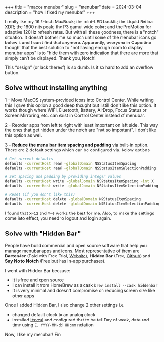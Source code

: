 +++
title = "macos menubar"
slug = "menubar"
date = 2024-03-04
description = "how I fixed my menubar"
+++

I really like my 16.2-inch MacBook; the mini-LED backlit; the Liquid Retina XDR;
the 1600 nits peak; the P3 gamut wide color; and the ProMotion for adaptive
120Hz refresh rates. But with all these goodness, there is a "notch" situation.
It doesn't bother me so much until some of the menubar icons go below it and I
can't find that anymore. Apparently, everyone in Cupertino thought that the best
solution to "not having enough room to display menubar apps" is to "hide them
with zero indication that there are more that simply can’t be displayed. Thank
you, Notch!

This “design” (or lack thereof) is so dumb. Is it so hard to add an overflow
button.

## Solve without installing anything

1 - Move MacOS system-provided icons into Control Center. While writing this I
gave this option a good deep thought but I still don't like this option. It
works though where WiFi, Bluetooth, Battery, AirDrop, Focus Status or Screen
Mirroring, etc. can exist in Control Center instead of menubar.

2 - Reorder apps from left to right with least important on left side. This way
the ones that get hidden under the notch are "not so important". I don't like
this option as well.

3 - **Reduce the menu bar item spacing and padding** via built-in option. There
are 2 default settings which can be configured via. below options
```bash
# Get current defaults
defaults -currentHost read -globalDomain NSStatusItemSpacing
defaults -currentHost read -globalDomain NSStatusItemSelectionPadding

# Set spacing and padding by providing integer values
defaults -currentHost write -globalDomain NSStatusItemSpacing -int X
defaults -currentHost write -globalDomain NSStatusItemSelectionPadding -int Y

# Reset (if you don't like this)
defaults -currentHost delete -globalDomain NSStatusItemSpacing
defaults -currentHost delete -globalDomain NSStatusItemSelectionPadding
```

I found that `X=12` and `Y=6` works the best for me. Also, to make the settings
come into effect, you need to logout and login again.

## Solve with "Hidden Bar"

People have build commercial and open source software that help you manage
menubar apps and icons. Most representative of them are **Bartender** (Paid with 
Free Trial, [Website](https://www.macbartender.com/)), **Hidden Bar** (Free, 
[Github](https://github.com/dwarvesf/hidden)) and **Say No to Notch** (Free but
has in-app purchases).

I went with Hidden Bar because:
- It is free and open source
- I can install it from HomeBrew as a cask `brew install --cask hiddenbar`
- It is very minimal and doesn't compromise on reducing screen size like other
apps

Once I added Hidden Bar, I also change 2 other settings i.e.
- changed default clock to an analog clock
- installed [Itsycal](https://www.mowglii.com/itsycal/) and configured that to 
be tell Day of week, date and time using `E, YYYY-MM-dd HH:mm` notation

Now, I like my menubar! Fin.

